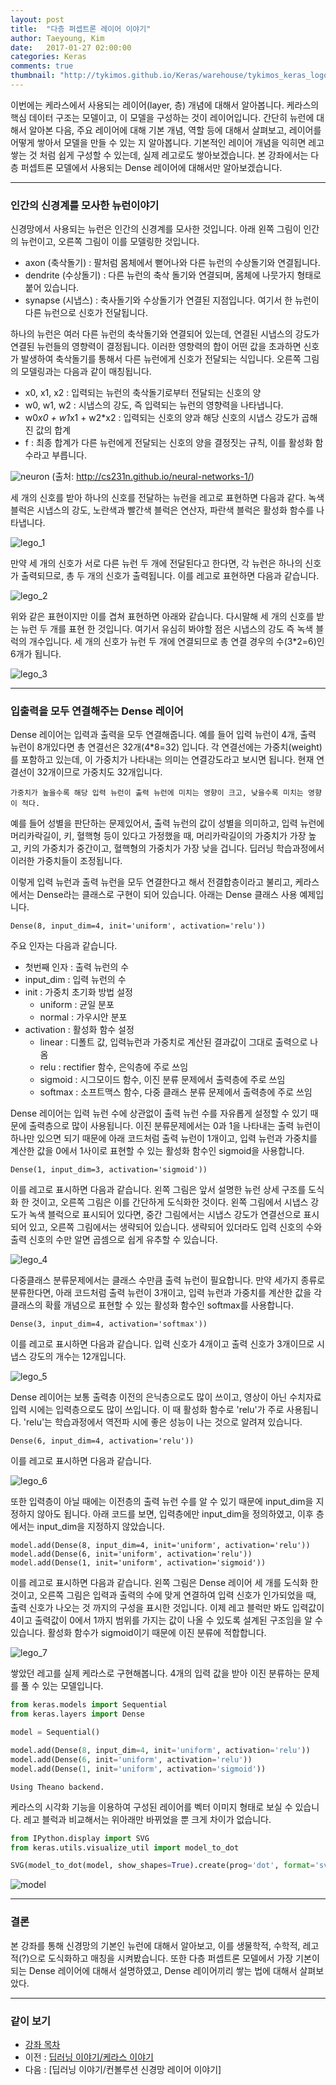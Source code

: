 ```yaml
---
layout: post
title:  "다층 퍼셉트론 레이어 이야기"
author: Taeyoung, Kim
date:   2017-01-27 02:00:00
categories: Keras
comments: true
thumbnail: "http://tykimos.github.io/Keras/warehouse/tykimos_keras_logo.png"
---
```

이번에는 케라스에서 사용되는 레이어(layer, 층) 개념에 대해서 알아봅니다. 케라스의 핵심 데이터 구조는 모델이고, 이 모델을 구성하는 것이 레이어입니다. 간단히 뉴런에 대해서 알아본 다음, 주요 레이어에 대해 기본 개념, 역할 등에 대해서 살펴보고, 레이어를 어떻게 쌓아서 모델을 만들 수 있는 지 알아봅니다. 기본적인 레이어 개념을 익히면 레고 쌓는 것 처럼 쉽게 구성할 수 있는데, 실제 레고로도 쌓아보겠습니다. 본 강좌에서는 다층 퍼셉트론 모델에서 사용되는 Dense 레이어에 대해서만 알아보겠습니다.

---

### 인간의 신경계를 모사한 뉴런이야기

신경망에서 사용되는 뉴런은 인간의 신경계를 모사한 것입니다. 아래 왼쪽 그림이 인간의 뉴런이고, 오른쪽 그림이 이를 모델링한 것입니다.

* axon (축삭돌기) : 팔처럼 몸체에서 뻗어나와 다른 뉴런의 수상돌기와 연결됩니다.
* dendrite (수상돌기) : 다른 뉴런의 축삭 돌기와 연결되며, 몸체에 나뭇가지 형태로 붙어 있습니다.
* synapse (시냅스) : 축사돌기와 수상돌기가 연결된 지점입니다. 여기서 한 뉴런이 다른 뉴런으로 신호가 전달됩니다.

하나의 뉴런은 여러 다른 뉴런의 축삭돌기와 연결되어 있는데, 연결된 시냅스의 강도가 연결된 뉴런들의 영향력이 결정됩니다. 이러한 영향력의 합이 어떤 값을 초과하면 신호가 발생하여 축삭돌기를 통해서 다른 뉴런에게 신호가 전달되는 식입니다. 오른쪽 그림의 모델링과는 다음과 같이 매칭됩니다.

* x0, x1, x2 : 입력되는 뉴런의 축삭돌기로부터 전달되는 신호의 양
* w0, w1, w2 : 시냅스의 강도, 즉 입력되는 뉴런의 영향력을 나타냅니다.
* w0*x0 + w1*x1 + w2*x2 : 입력되는 신호의 양과 해당 신호의 시냅스 강도가 곱해진 값의 합계
* f : 최종 합계가 다른 뉴런에게 전달되는 신호의 양을 결정짓는 규칙, 이를 활성화 함수라고 부릅니다.

![neuron](http://tykimos.github.com/Keras/warehouse/2017-1-27_MLP_Layer_Talk_neuron.png)
(출처: http://cs231n.github.io/neural-networks-1/)

세 개의 신호를 받아 하나의 신호를 전달하는 뉴런을 레고로 표현하면 다음과 같다. 녹색 블럭은 시냅스의 강도, 노란색과 빨간색 블럭은 연산자, 파란색 블럭은 활성화 함수를 나타냅니다.

![lego_1](http://tykimos.github.com/Keras/warehouse/2017-1-27_MLP_Layer_Talk_lego_1.png)

만약 세 개의 신호가 서로 다른 뉴런 두 개에 전달된다고 한다면, 각 뉴런은 하나의 신호가 출력되므로, 총 두 개의 신호가 출력됩니다. 이를 레고로 표현하면 다음과 같습니다.

![lego_2](http://tykimos.github.com/Keras/warehouse/2017-1-27_MLP_Layer_Talk_lego_2.png)

위와 같은 표현이지만 이를 겹쳐 표현하면 아래와 같습니다. 다시말해 세 개의 신호를 받는 뉴런 두 개를 표현 한 것입니다. 여기서 유심히 봐야할 점은 시냅스의 강도 즉 녹색 블럭의 개수입니다. 세 개의 신호가 뉴런 두 개에 연결되므로 총 연결 경우의 수(3*2=6)인 6개가 됩니다.

![lego_3](http://tykimos.github.com/Keras/warehouse/2017-1-27_MLP_Layer_Talk_lego_3.png)

---

### 입출력을 모두 연결해주는 Dense 레이어

Dense 레이어는 입력과 출력을 모두 연결해줍니다. 예를 들어 입력 뉴런이 4개, 출력 뉴런이 8개있다면 총 연결선은 32개(4*8=32) 입니다. 각 연결선에는 가중치(weight)를 포함하고 있는데, 이 가중치가 나타내는 의미는 연결강도라고 보시면 됩니다. 현재 연결선이 32개이므로 가중치도 32개입니다.

    가중치가 높을수록 해당 입력 뉴런이 출력 뉴런에 미치는 영향이 크고, 낮을수록 미치는 영향이 적다.

예를 들어 성별을 판단하는 문제있어서, 출력 뉴런의 값이 성별을 의미하고, 입력 뉴런에 머리카락길이, 키, 혈핵형 등이 있다고 가정했을 때, 머리카락길이의 가중치가 가장 높고, 키의 가중치가 중간이고, 혈핵형의 가중치가 가장 낮을 겁니다. 딥러닝 학습과정에서 이러한 가중치들이 조정됩니다.

이렇게 입력 뉴런과 출력 뉴런을 모두 연결한다고 해서 전결합층이라고 불리고, 케라스에서는 Dense라는 클래스로 구현이 되어 있습니다. 아래는 Dense 클래스 사용 예제입니다.

    Dense(8, input_dim=4, init='uniform', activation='relu'))

주요 인자는 다음과 같습니다.
* 첫번째 인자 : 출력 뉴런의 수
* input_dim : 입력 뉴런의 수
* init : 가중치 초기화 방법 설정
    * uniform : 균일 분포
    * normal : 가우시안 분포
* activation : 활성화 함수 설정
    * linear : 디폴트 값, 입력뉴런과 가중치로 계산된 결과값이 그대로 출력으로 나옴
    * relu : rectifier 함수, 은익층에 주로 쓰임
    * sigmoid : 시그모이드 함수, 이진 분류 문제에서 출력층에 주로 쓰임
    * softmax : 소프트맥스 함수, 다중 클래스 분류 문제에서 출력층에 주로 쓰임

Dense 레이어는 입력 뉴런 수에 상관없이 출력 뉴런 수를 자유롭게 설정할 수 있기 때문에 출력층으로 많이 사용됩니다. 이진 분류문제에서는 0과 1을 나타내는 출력 뉴런이 하나만 있으면 되기 때문에 아래 코드처럼 출력 뉴런이 1개이고, 입력 뉴런과 가중치를 계산한 값을 0에서 1사이로 표현할 수 있는 활성화 함수인 sigmoid을 사용합니다.

    Dense(1, input_dim=3, activation='sigmoid'))

이를 레고로 표시하면 다음과 같습니다. 왼쪽 그림은 앞서 설명한 뉴런 상세 구조를 도식화 한 것이고, 오른쪽 그림은 이를 간단하게 도식화한 것이다. 왼쪽 그림에서 시냅스 강도가 녹색 블럭으로 표시되어 있다면, 중간 그림에서는 시냅스 강도가 연결선으로 표시되어 있고, 오른쪽 그림에서는 생략되어 있습니다. 생략되어 있더라도 입력 신호의 수와 출력 신호의 수만 알면 곱셈으로 쉽게 유추할 수 있습니다.

![lego_4](http://tykimos.github.com/Keras/warehouse/2017-1-27_MLP_Layer_Talk_lego_4.png)

다중클래스 분류문제에서는 클래스 수만큼 출력 뉴런이 필요합니다. 만약 세가지 종류로 분류한다면, 아래 코드처럼 출력 뉴런이 3개이고, 입력 뉴런과 가중치를 계산한 값을 각 클래스의 확률 개념으로 표현할 수 있는 활성화 함수인 softmax를 사용합니다.

    Dense(3, input_dim=4, activation='softmax'))

이를 레고로 표시하면 다음과 같습니다. 입력 신호가 4개이고 출력 신호가 3개이므로 시냅스 강도의 개수는 12개입니다.

![lego_5](http://tykimos.github.com/Keras/warehouse/2017-1-27_MLP_Layer_Talk_lego_5.png)

Dense 레이어는 보통 출력층 이전의 은닉층으로도 많이 쓰이고, 영상이 아닌 수치자료 입력 시에는 입력층으로도 많이 쓰입니다. 이 때 활성화 함수로 'relu'가 주로 사용됩니다. 'relu'는 학습과정에서 역전파 시에 좋은 성능이 나는 것으로 알려져 있습니다.

    Dense(6, input_dim=4, activation='relu'))

이를 레고로 표시하면 다음과 같습니다.

![lego_6](http://tykimos.github.com/Keras/warehouse/2017-1-27_MLP_Layer_Talk_lego_6.png)

또한 입력층이 아닐 때에는 이전층의 출력 뉴런 수를 알 수 있기 때문에 input_dim을 지정하지 않아도 됩니다. 아래 코드를 보면, 입력층에만 input_dim을 정의하였고, 이후 층에서는 input_dim을 지정하지 않았습니다.

    model.add(Dense(8, input_dim=4, init='uniform', activation='relu'))
    model.add(Dense(6, init='uniform', activation='relu'))
    model.add(Dense(1, init='uniform', activation='sigmoid'))

이를 레고로 표시하면 다음과 같습니다. 왼쪽 그림은 Dense 레이어 세 개를 도식화 한 것이고, 오른쪽 그림은 입력과 출력의 수에 맞게 연결하여 입력 신호가 인가되었을 때, 출력 신호가 나오는 것 까지의 구성을 표시한 것입니다. 이제 레고 블럭만 봐도 입력값이 4이고 출력값이 0에서 1까지 범위를 가지는 값이 나올 수 있도록 설계된 구조임을 알 수 있습니다. 활성화 함수가 sigmoid이기 때문에 이진 분류에 적합합니다.

![lego_7](http://tykimos.github.com/Keras/warehouse/2017-1-27_MLP_Layer_Talk_lego_7.png)

쌓았던 레고를 실제 케라스로 구현해봅니다. 4개의 입력 값을 받아 이진 분류하는 문제를 풀 수 있는 모델입니다.


```python
from keras.models import Sequential
from keras.layers import Dense

model = Sequential()

model.add(Dense(8, input_dim=4, init='uniform', activation='relu'))
model.add(Dense(6, init='uniform', activation='relu'))
model.add(Dense(1, init='uniform', activation='sigmoid'))
```

    Using Theano backend.


케라스의 시각화 기능을 이용하여 구성된 레이어를 벡터 이미지 형태로 보실 수 있습니다. 레고 블럭과 비교해서는 위아래만 바뀌었을 뿐 크게 차이가 없습니다.


```python
from IPython.display import SVG
from keras.utils.visualize_util import model_to_dot

SVG(model_to_dot(model, show_shapes=True).create(prog='dot', format='svg'))
```

![model](http://tykimos.github.io/Keras/warehouse/2017-1-27-MLP_Layer_Talk_model.png)

---

### 결론

본 강좌를 통해 신경망의 기본인 뉴런에 대해서 알아보고, 이를 생물학적, 수학적, 레고적(?)으로 도식화하고 매칭을 시켜봤습니다. 또한 다층 퍼셉트론 모델에서 가장 기본이 되는 Dense 레이어에 대해서 설명하였고, Dense 레이어끼리 쌓는 법에 대해서 살펴보았다.

---

### 같이 보기

* [강좌 목차](https://tykimos.github.io/Keras/2017/01/27/Keras_Lecture_Contents/)
* 이전 : [딥러닝 이야기/케라스 이야기](https://tykimos.github.io/Keras/2017/01/27/Keras_Talk/)
* 다음 : [딥러닝 이야기/컨볼루션 신경망 레이어 이야기]
